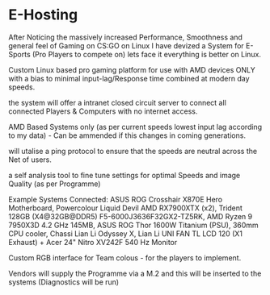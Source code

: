 # E-Hosting
After Noticing the massively increased Performance, Smoothness and general feel of Gaming on CS:GO on Linux I have devized a System for E-Sports (Pro Players to compete on) lets face it everything is better on Linux.

Custom Linux based pro gaming platform for use with AMD devices ONLY with a bias to minimal input-lag/Response time combined at modern day speeds.

the system will offer a intranet closed circuit server to connect all connected Players & Computers with no internet access.

AMD Based Systems only (as per current speeds lowest input lag according to my data) - Can be ammended if this changes in coming generations.

will utalise a ping protocol to ensure that the speeds are neutral across the Net of users.

a self analysis tool to fine tune settings for optimal Speeds and image Quality (as per Programme)

Example Systems Connected: ASUS ROG Crosshair X870E Hero Motherboard, Powercolour Liquid Devil AMD RX7900XTX (x2), Trident 128GB (X4@32GB@DDR5) F5-6000J3636F32GX2-TZ5RK, AMD Ryzen 9 7950X3D 4.2 GHz 145MB, ASUS ROG Thor 1600W Titanium (PSU), 360mm CPU cooler, Chassi Lian Li Odyssey X, Lian Li UNI FAN TL LCD 120 (X1 Exhaust) + Acer 24" Nitro XV242F 540 Hz Monitor

Custom RGB interface for Team colous - for the players to implement.

Vendors will supply the Programme via a M.2 and this will be inserted to the systems (Diagnostics will be run)
